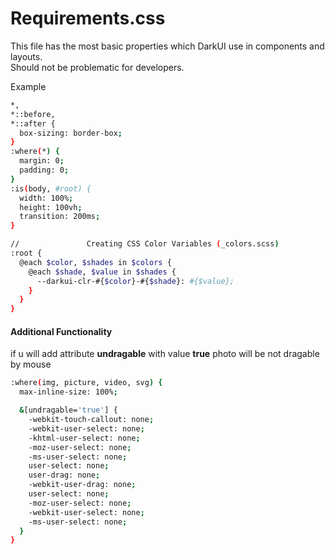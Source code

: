<h1>Requirements.css</h1>
<p>This file has the most basic properties which DarkUI use in components and layouts.
<br/>Should not be problematic for developers.
</p>

<p>Example</p>

```sh
*,
*::before,
*::after {
  box-sizing: border-box;
}
:where(*) {
  margin: 0;
  padding: 0;
}
:is(body, #root) {
  width: 100%;
  height: 100vh;
  transition: 200ms;
}

//               Creating CSS Color Variables (_colors.scss)
:root {
  @each $color, $shades in $colors {
    @each $shade, $value in $shades {
      --darkui-clr-#{$color}-#{$shade}: #{$value};
    }
  }
}
```

<h4>Additional Functionality</h4>

<p>if u will add attribute <b>undragable</b> with value <b>true</b> photo will be not dragable by mouse </p>

```sh
:where(img, picture, video, svg) {
  max-inline-size: 100%;

  &[undragable='true'] {
    -webkit-touch-callout: none;
    -webkit-user-select: none;
    -khtml-user-select: none;
    -moz-user-select: none;
    -ms-user-select: none;
    user-select: none;
    user-drag: none;
    -webkit-user-drag: none;
    user-select: none;
    -moz-user-select: none;
    -webkit-user-select: none;
    -ms-user-select: none;
  }
}
```
